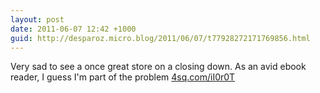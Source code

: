 ```yaml
---
layout: post
date: 2011-06-07 12:42 +1000
guid: http://desparoz.micro.blog/2011/06/07/t77928272171769856.html
---
```

Very sad to see a once great store on a closing down. As an avid ebook reader, I guess I'm part of the problem [4sq.com/iI0r0T](http://4sq.com/iI0r0T)
